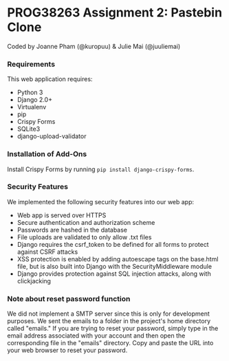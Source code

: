 # PROG38263 Assignment 2: Pastebin Clone
Coded by Joanne Pham (@kuropuu) & Julie Mai (@juuliemai)

### Requirements
This web application requires:
* Python 3
* Django 2.0+
* Virtualenv
* pip
* Crispy Forms
* SQLite3
* django-upload-validator

### Installation of Add-Ons
Install Crispy Forms by running `pip install django-crispy-forms`.

### Security Features
We implemented the following security features into our web app:
* Web app is served over HTTPS
* Secure authentication and authorization scheme
* Passwords are hashed in the database
* File uploads are validated to only allow .txt files
* Django requires the csrf_token to be defined for all forms to protect 
against CSRF attacks
* XSS protection is enabled by adding autoescape tags on the base.html file, but is also built into Django with the SecurityMiddleware module
* Django provides protection against SQL injection attacks, along with clickjacking

### Note about reset password function
We did not implement a SMTP server since this is only for development purposes. 
We sent the emails to a folder in the project's home directory called "emails." 
If you are trying to reset your password, simply type in the email address 
associated with your account and then open the corresponding file in the "emails" 
directory. Copy and paste the URL into your web browser to reset your password.
